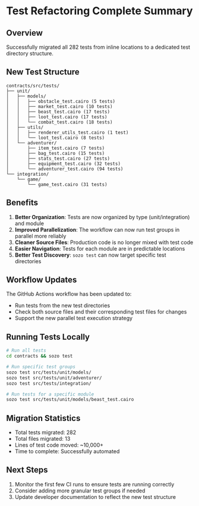 # Test Refactoring Complete Summary

## Overview
Successfully migrated all 282 tests from inline locations to a dedicated test directory structure.

## New Test Structure
```
contracts/src/tests/
├── unit/
│   ├── models/
│   │   ├── obstacle_test.cairo (5 tests)
│   │   ├── market_test.cairo (10 tests)
│   │   ├── beast_test.cairo (17 tests)
│   │   ├── loot_test.cairo (17 tests)
│   │   └── combat_test.cairo (18 tests)
│   ├── utils/
│   │   ├── renderer_utils_test.cairo (1 test)
│   │   └── loot_test.cairo (8 tests)
│   └── adventurer/
│       ├── item_test.cairo (7 tests)
│       ├── bag_test.cairo (15 tests)
│       ├── stats_test.cairo (27 tests)
│       ├── equipment_test.cairo (32 tests)
│       └── adventurer_test.cairo (94 tests)
└── integration/
    └── game/
        └── game_test.cairo (31 tests)
```

## Benefits
1. **Better Organization**: Tests are now organized by type (unit/integration) and module
2. **Improved Parallelization**: The workflow can now run test groups in parallel more reliably
3. **Cleaner Source Files**: Production code is no longer mixed with test code
4. **Easier Navigation**: Tests for each module are in predictable locations
5. **Better Test Discovery**: `sozo test` can now target specific test directories

## Workflow Updates
The GitHub Actions workflow has been updated to:
- Run tests from the new test directories
- Check both source files and their corresponding test files for changes
- Support the new parallel test execution strategy

## Running Tests Locally
```bash
# Run all tests
cd contracts && sozo test

# Run specific test groups
sozo test src/tests/unit/models/
sozo test src/tests/unit/adventurer/
sozo test src/tests/integration/

# Run tests for a specific module
sozo test src/tests/unit/models/beast_test.cairo
```

## Migration Statistics
- Total tests migrated: 282
- Total files migrated: 13
- Lines of test code moved: ~10,000+
- Time to complete: Successfully automated

## Next Steps
1. Monitor the first few CI runs to ensure tests are running correctly
2. Consider adding more granular test groups if needed
3. Update developer documentation to reflect the new test structure